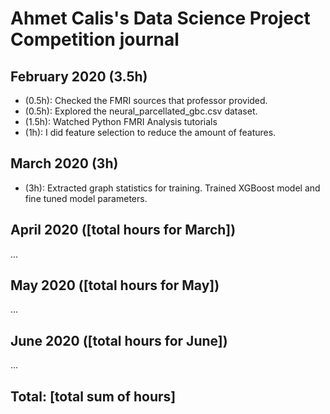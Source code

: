 # Ahmet Calis's Data Science Project Competition journal

## February 2020 (3.5h)

- (0.5h): Checked the FMRI sources that professor provided.
- (0.5h): Explored the neural_parcellated_gbc.csv dataset.
- (1.5h): Watched Python FMRI Analysis tutorials
- (1h): I did feature selection to reduce the amount of features.

## March 2020 (3h)

- (3h): Extracted graph statistics for training. Trained XGBoost model and fine tuned model parameters. 



## April 2020 ([total hours for March])

...

## May 2020 ([total hours for May])

...

## June 2020 ([total hours for June])

...

## Total: [total sum of hours]
